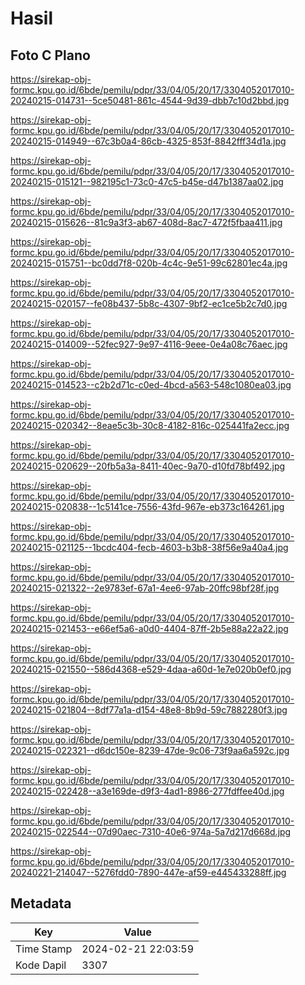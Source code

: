 # Hasil

## Foto C Plano

https://sirekap-obj-formc.kpu.go.id/6bde/pemilu/pdpr/33/04/05/20/17/3304052017010-20240215-014731--5ce50481-861c-4544-9d39-dbb7c10d2bbd.jpg

https://sirekap-obj-formc.kpu.go.id/6bde/pemilu/pdpr/33/04/05/20/17/3304052017010-20240215-014949--67c3b0a4-86cb-4325-853f-8842fff34d1a.jpg

https://sirekap-obj-formc.kpu.go.id/6bde/pemilu/pdpr/33/04/05/20/17/3304052017010-20240215-015121--982195c1-73c0-47c5-b45e-d47b1387aa02.jpg

https://sirekap-obj-formc.kpu.go.id/6bde/pemilu/pdpr/33/04/05/20/17/3304052017010-20240215-015626--81c9a3f3-ab67-408d-8ac7-472f5fbaa411.jpg

https://sirekap-obj-formc.kpu.go.id/6bde/pemilu/pdpr/33/04/05/20/17/3304052017010-20240215-015751--bc0dd7f8-020b-4c4c-9e51-99c62801ec4a.jpg

https://sirekap-obj-formc.kpu.go.id/6bde/pemilu/pdpr/33/04/05/20/17/3304052017010-20240215-020157--fe08b437-5b8c-4307-9bf2-ec1ce5b2c7d0.jpg

https://sirekap-obj-formc.kpu.go.id/6bde/pemilu/pdpr/33/04/05/20/17/3304052017010-20240215-014009--52fec927-9e97-4116-9eee-0e4a08c76aec.jpg

https://sirekap-obj-formc.kpu.go.id/6bde/pemilu/pdpr/33/04/05/20/17/3304052017010-20240215-014523--c2b2d71c-c0ed-4bcd-a563-548c1080ea03.jpg

https://sirekap-obj-formc.kpu.go.id/6bde/pemilu/pdpr/33/04/05/20/17/3304052017010-20240215-020342--8eae5c3b-30c8-4182-816c-025441fa2ecc.jpg

https://sirekap-obj-formc.kpu.go.id/6bde/pemilu/pdpr/33/04/05/20/17/3304052017010-20240215-020629--20fb5a3a-8411-40ec-9a70-d10fd78bf492.jpg

https://sirekap-obj-formc.kpu.go.id/6bde/pemilu/pdpr/33/04/05/20/17/3304052017010-20240215-020838--1c5141ce-7556-43fd-967e-eb373c164261.jpg

https://sirekap-obj-formc.kpu.go.id/6bde/pemilu/pdpr/33/04/05/20/17/3304052017010-20240215-021125--1bcdc404-fecb-4603-b3b8-38f56e9a40a4.jpg

https://sirekap-obj-formc.kpu.go.id/6bde/pemilu/pdpr/33/04/05/20/17/3304052017010-20240215-021322--2e9783ef-67a1-4ee6-97ab-20ffc98bf28f.jpg

https://sirekap-obj-formc.kpu.go.id/6bde/pemilu/pdpr/33/04/05/20/17/3304052017010-20240215-021453--e66ef5a6-a0d0-4404-87ff-2b5e88a22a22.jpg

https://sirekap-obj-formc.kpu.go.id/6bde/pemilu/pdpr/33/04/05/20/17/3304052017010-20240215-021550--586d4368-e529-4daa-a60d-1e7e020b0ef0.jpg

https://sirekap-obj-formc.kpu.go.id/6bde/pemilu/pdpr/33/04/05/20/17/3304052017010-20240215-021804--8df77a1a-d154-48e8-8b9d-59c7882280f3.jpg

https://sirekap-obj-formc.kpu.go.id/6bde/pemilu/pdpr/33/04/05/20/17/3304052017010-20240215-022321--d6dc150e-8239-47de-9c06-73f9aa6a592c.jpg

https://sirekap-obj-formc.kpu.go.id/6bde/pemilu/pdpr/33/04/05/20/17/3304052017010-20240215-022428--a3e169de-d9f3-4ad1-8986-277fdffee40d.jpg

https://sirekap-obj-formc.kpu.go.id/6bde/pemilu/pdpr/33/04/05/20/17/3304052017010-20240215-022544--07d90aec-7310-40e6-974a-5a7d217d668d.jpg

https://sirekap-obj-formc.kpu.go.id/6bde/pemilu/pdpr/33/04/05/20/17/3304052017010-20240221-214047--5276fdd0-7890-447e-af59-e445433288ff.jpg


## Metadata

| Key        | Value               |
| ---------- | ------------------- |
| Time Stamp | 2024-02-21 22:03:59 |
| Kode Dapil | 3307                |



